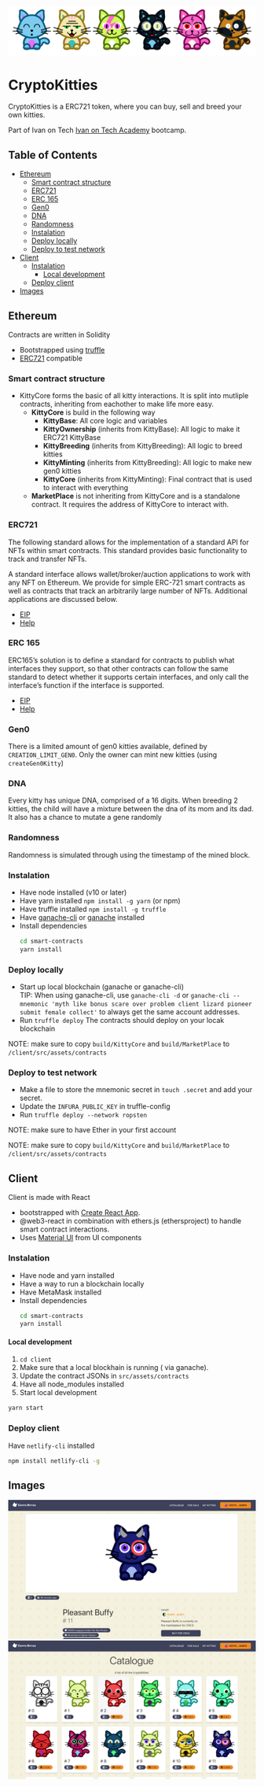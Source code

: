![Cats](./images/cats.png)

# CryptoKitties

CryptoKitties is a ERC721 token, where you can buy, sell and breed your own kitties.

Part of Ivan on Tech [Ivan on Tech Academy](https://academy.ivanontech.com/) bootcamp.

## Table of Contents

- [Ethereum](#ethereum)
  - [Smart contract structure](#smart-contract-structure)
  - [ERC721](#erc721)
  - [ERC 165](#erc-165)
  - [Gen0](#gen0)
  - [DNA](#dna)
  - [Randomness](#randomness)
  - [Instalation](#instalation)
  - [Deploy locally](#deploy-locally)
  - [Deploy to test network](#deploy-to-test-network)
- [Client](#client)
  - [Instalation](#instalation-1)
    - [Local development](#local-development)
  - [Deploy client](#deploy-client)
- [Images](#images)

## Ethereum

Contracts are written in Solidity

- Bootstrapped using [truffle](https://www.trufflesuite.com/)
- [ERC721](http://erc721.org/) compatible

### Smart contract structure

- KittyCore forms the basic of all kitty interactions. It is split into mutliple contracts, inheriting from eachother to make life more easy.
  - **KittyCore** is build in the following way
    - **KittyBase**: All core logic and variables
    - **KittyOwnership** (inherits from KittyBase): All logic to make it ERC721 KittyBase
    - **KittyBreeding** (inherits from KittyBreeding): All logic to breed kitties
    - **KittyMinting** (inherits from KittyBreeding): All logic to make new gen0 kitties
    - **KittyCore** (inherits from KittyMinting): Final contract that is used to interact with everything
  - **MarketPlace** is not inheriting from KittyCore and is a standalone contract. It requires the address of KittyCore to interact with.

### ERC721

The following standard allows for the implementation of a standard API for NFTs within smart contracts. This standard provides basic functionality to track and transfer NFTs.

A standard interface allows wallet/broker/auction applications to work with any NFT on Ethereum. We provide for simple ERC-721 smart contracts as well as contracts that track an arbitrarily large number of NFTs. Additional applications are discussed below.

- [EIP](https://eips.ethereum.org/EIPS/eip-721)
- [Help](https://docs.openzeppelin.com/contracts/2.x/api/token/erc721)

### ERC 165

ERC165’s solution is to define a standard for contracts to publish what interfaces they support, so that other contracts can follow the same standard to detect whether it supports certain interfaces, and only call the interface’s function if the interface is supported.

- [EIP](https://github.com/ethereum/EIPs/blob/master/EIPS/eip-165.md)
- [Help](https://medium.com/coinmonks/ethereum-standard-erc165-explained-63b54ca0d273)

### Gen0

There is a limited amount of gen0 kitties available, defined by `CREATION_LIMIT_GEN0`. Only the owner can mint new kitties (using `createGen0Kitty`)

### DNA

Every kitty has unique DNA, comprised of a 16 digits. When breeding 2 kitties, the child will have a mixture between the dna of its mom and its dad. It also has a chance to mutate a gene randomly

### Randomness

Randomness is simulated through using the timestamp of the mined block.

### Instalation

- Have node installed (v10 or later)
- Have yarn installed `npm install -g yarn` (or npm)
- Have truffle installed `npm install -g truffle`
- Have [ganache-cli](https://github.com/trufflesuite/ganache-cli#readme) or [ganache](https://www.trufflesuite.com/ganache) installed
- Install dependencies
  ```bash
  cd smart-contracts
  yarn install
  ```

### Deploy locally

- Start up local blockchain (ganache or ganache-cli) \
  TIP: When using ganache-cli, use `ganache-cli -d` or `ganache-cli --mnemonic 'myth like bonus scare over problem client lizard pioneer submit female collect'` to always get the same account addresses.
- Run `truffle deploy`
  The contracts should deploy on your locak blockchain

NOTE: make sure to copy `build/KittyCore` and `build/MarketPlace` to `/client/src/assets/contracts`

### Deploy to test network

- Make a file to store the mnemonic secret in `touch .secret` and add your secret.
- Update the `INFURA_PUBLIC_KEY` in truffle-config
- Run `truffle deploy --network ropsten`

NOTE: make sure to have Ether in your first account

NOTE: make sure to copy `build/KittyCore` and `build/MarketPlace` to `/client/src/assets/contracts`

## Client

Client is made with React

- bootstrapped with [Create React App](https://github.com/facebook/create-react-app).
- @web3-react in combination with ethers.js (ethersproject) to handle smart contract interactions.
- Uses [Material UI](https://material-ui.com/) from UI components

### Instalation

- Have node and yarn installed
- Have a way to run a blockchain locally
- Have MetaMask installed
- Install dependencies
  ```bash
  cd smart-contracts
  yarn install
  ```

#### Local development

1. `cd client`
2. Make sure that a local blockhain is running ( via ganache).
3. Update the contract JSONs in `src/assets/contracts`
4. Have all node_modules installed
5. Start local development

```bash
yarn start
```

### Deploy client

Have `netlify-cli` installed

```bash
npm install netlify-cli -g
```

## Images

![Preview](./images/detail.png)
![Preview2](./images/catalogue.png)